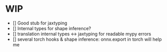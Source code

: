 # WIP

- [] Good stub for jaxtyping
- [] Internal types for shape inference?
- [] translation internal types <-> jaxtyping for readable mypy errors
- [] several torch hooks & shape inference: onnx.export in torch will help me
  
